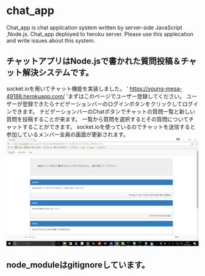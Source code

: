 # chat_app
Chat_app is chat application system written by server-side JavaScript ,Node.js.
Chat_app  deployed  to heroku server.
Please use this applecation and write issues about this system.
## チャットアプリはNode.jsで書かれた質問投稿＆チャット解決システムです。
socket.ioを用いてチャット機能を実装しました。
' https://young-mesa-49188.herokuapp.com/ 'まずはこのページでユーザー登録してください。
ユーザーが登録できたらナビゲーションバーのログインボタンをクリックしてログインできます。
ナビゲーションバーのChatボタンでチャットの質問一覧と新しい質問を投稿することが来ます。
一覧から質問を選択するとその質問についてチャットすることができます。
socket.ioを使っているのでチャットを送信すると参加しているメンバー全員の画面が更新されます。
![チャットイメージ](./chat_image.png)
## node_moduleはgitignoreしています。
